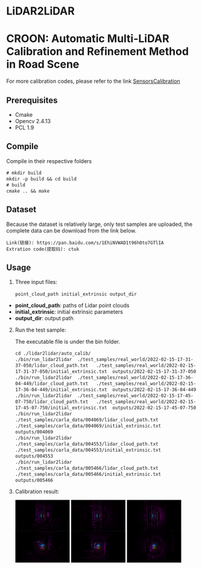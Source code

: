 # LiDAR2LiDAR
# CROON: Automatic Multi-LiDAR Calibration and Refinement Method in Road Scene
For more calibration codes, please refer to the link <a href="https://github.com/PJLab-ADG/SensorsCalibration" title="SensorsCalibration">SensorsCalibration</a>


## Prerequisites

- Cmake
- Opencv 2.4.13
- PCL 1.9

## Compile
Compile in their respective folders

```shell
# mkdir build
mkdir -p build && cd build
# build
cmake .. && make
```

## Dataset
Because the dataset is relatively large, only test samples are uploaded, the complete data can be download from the link below.
```
Link(链接): https://pan.baidu.com/s/1EhiNVWAD1t96h0to7GTlIA
Extration code(提取码): ctuk
```

## Usage

1. Three input files: 

   `point_cloud_path initial_extrinsic output_dir`

- **point_cloud_path**: paths of Lidar point clouds
- **initial_extrinsic**: initial extrinsic parameters
- **output_dir**: output path


2. Run the test sample:

   The executable file is under the bin folder.

   ```
   cd ./lidar2lidar/auto_calib/
   ./bin/run_lidar2lidar  ./test_samples/real_world/2022-02-15-17-31-37-050/lidar_cloud_path.txt   ./test_samples/real_world/2022-02-15-17-31-37-050/initial_extrinsic.txt  outputs/2022-02-15-17-31-37-050
   ./bin/run_lidar2lidar  ./test_samples/real_world/2022-02-15-17-36-04-449/lidar_cloud_path.txt   ./test_samples/real_world/2022-02-15-17-36-04-449/initial_extrinsic.txt  outputs/2022-02-15-17-36-04-449
   ./bin/run_lidar2lidar  ./test_samples/real_world/2022-02-15-17-45-07-750/lidar_cloud_path.txt   ./test_samples/real_world/2022-02-15-17-45-07-750/initial_extrinsic.txt  outputs/2022-02-15-17-45-07-750
   ./bin/run_lidar2lidar  ./test_samples/carla_data/004069/lidar_cloud_path.txt   ./test_samples/carla_data/004069/initial_extrinsic.txt  outputs/004069
   ./bin/run_lidar2lidar  ./test_samples/carla_data/004553/lidar_cloud_path.txt   ./test_samples/carla_data/004553/initial_extrinsic.txt  outputs/004553
   ./bin/run_lidar2lidar  ./test_samples/carla_data/005466/lidar_cloud_path.txt   ./test_samples/carla_data/005466/initial_extrinsic.txt  outputs/005466
   ```

3. Calibration result:

   <img src="./test_samples/results/real_world_31.png" width="30%" height="30%" alt="Real World Calibration result1" div align=center />
   <img src="./test_samples/results/real_world_36.png" width="30%" height="30%" alt="Real World Calibration result2" div align=center />
   <img src="./test_samples/results/real_world_45.png" width="30%" height="30%" alt="Real World Calibration result3" div align=center />
   <img src="./test_samples/results/unreal_world_4069.png" width="30%" height="30%" alt="Real World Calibration result1" div align=center />
   <img src="./test_samples/results/unreal_world_4553.png" width="30%" height="30%" alt="Real World Calibration result2" div align=center />
   <img src="./test_samples/results/unreal_world_5466.png" width="30%" height="30%" alt="Real World Calibration result3" div align=center />

